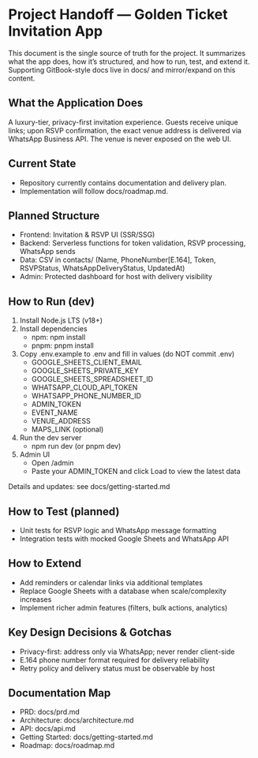 # Project Handoff — Golden Ticket Invitation App

This document is the single source of truth for the project. It summarizes what the app does, how it’s structured, and how to run, test, and extend it. Supporting GitBook-style docs live in docs/ and mirror/expand on this content.

## What the Application Does
A luxury-tier, privacy-first invitation experience. Guests receive unique links; upon RSVP confirmation, the exact venue address is delivered via WhatsApp Business API. The venue is never exposed on the web UI.

## Current State
- Repository currently contains documentation and delivery plan.
- Implementation will follow docs/roadmap.md.

## Planned Structure
- Frontend: Invitation & RSVP UI (SSR/SSG)
- Backend: Serverless functions for token validation, RSVP processing, WhatsApp sends
- Data: CSV in contacts/ (Name, PhoneNumber[E.164], Token, RSVPStatus, WhatsAppDeliveryStatus, UpdatedAt)
- Admin: Protected dashboard for host with delivery visibility

## How to Run (dev)
1) Install Node.js LTS (v18+)
2) Install dependencies
   - npm: npm install
   - pnpm: pnpm install
3) Copy .env.example to .env and fill in values (do NOT commit .env)
   - GOOGLE_SHEETS_CLIENT_EMAIL
   - GOOGLE_SHEETS_PRIVATE_KEY
   - GOOGLE_SHEETS_SPREADSHEET_ID
   - WHATSAPP_CLOUD_API_TOKEN
   - WHATSAPP_PHONE_NUMBER_ID
   - ADMIN_TOKEN
   - EVENT_NAME
   - VENUE_ADDRESS
   - MAPS_LINK (optional)
4) Run the dev server
   - npm run dev (or pnpm dev)
5) Admin UI
   - Open /admin
   - Paste your ADMIN_TOKEN and click Load to view the latest data

Details and updates: see docs/getting-started.md

## How to Test (planned)
- Unit tests for RSVP logic and WhatsApp message formatting
- Integration tests with mocked Google Sheets and WhatsApp API

## How to Extend
- Add reminders or calendar links via additional templates
- Replace Google Sheets with a database when scale/complexity increases
- Implement richer admin features (filters, bulk actions, analytics)

## Key Design Decisions & Gotchas
- Privacy-first: address only via WhatsApp; never render client-side
- E.164 phone number format required for delivery reliability
- Retry policy and delivery status must be observable by host

## Documentation Map
- PRD: docs/prd.md
- Architecture: docs/architecture.md
- API: docs/api.md
- Getting Started: docs/getting-started.md
- Roadmap: docs/roadmap.md
